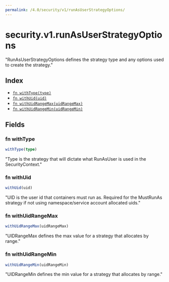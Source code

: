 ```yaml
---
permalink: /4.0/security/v1/runAsUserStrategyOptions/
---
```


# security.v1.runAsUserStrategyOptions

"RunAsUserStrategyOptions defines the strategy type and any options used to create the strategy."

## Index

* [`fn withType(type)`](#fn-withtype)
* [`fn withUid(uid)`](#fn-withuid)
* [`fn withUidRangeMax(uidRangeMax)`](#fn-withuidrangemax)
* [`fn withUidRangeMin(uidRangeMin)`](#fn-withuidrangemin)

## Fields

### fn withType

```ts
withType(type)
```

"Type is the strategy that will dictate what RunAsUser is used in the SecurityContext."

### fn withUid

```ts
withUid(uid)
```

"UID is the user id that containers must run as.  Required for the MustRunAs strategy if not using namespace/service account allocated uids."

### fn withUidRangeMax

```ts
withUidRangeMax(uidRangeMax)
```

"UIDRangeMax defines the max value for a strategy that allocates by range."

### fn withUidRangeMin

```ts
withUidRangeMin(uidRangeMin)
```

"UIDRangeMin defines the min value for a strategy that allocates by range."